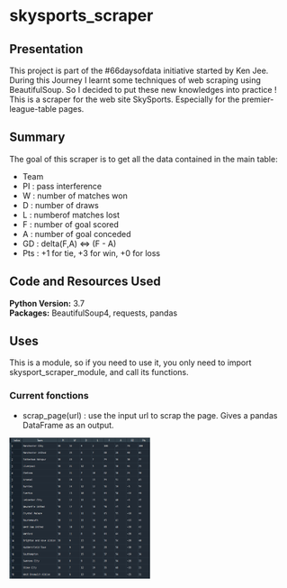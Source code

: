 # skysports_scraper

## Presentation

This project is part of the #66daysofdata initiative started by Ken Jee.
During this Journey I learnt some techniques of web scraping using BeautifulSoup. So I decided to put these new knowledges into practice !
This is a scraper for the web site SkySports. Especially for the premier-league-table pages.

## Summary

The goal of this scraper is to get all the data contained in the main table:
* Team
* PI : pass interference
* W : number of matches won
* D : number of draws
* L : numberof matches lost
* F : number of goal scored
* A : number of goal conceded
* GD : delta(F,A) <=> (F - A)
* Pts : +1 for tie, +3 for win, +0 for loss

## Code and Resources Used

**Python Version:** 3.7\
**Packages:** BeautifulSoup4, requests, pandas

## Uses

This is a module, so if you need to use it, you only need to import skysport_scraper_module, and call its functions.

### Current fonctions

* scrap_page(url) : use the input url to scrap the page. Gives a pandas DataFrame as an output.

<img src="img/result_DataFrame.PNG" alt="scrap_page_output_exemple" width="250" height="250">
